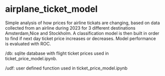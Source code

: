# airplane_ticket_model

Simple analysis of how prices for airline tickats are changing, based on data collected from an airline during 2023 for 3 different destinations Amsterdam,Nice and Stockholm.
A classification model is then built in order to find if next day ticket price increases or decreases. Model performance is evaluated with ROC.


/db: sqlite database with flight ticket prices used in ticket_price_model.ipynb.

/udf: user defined function used in ticket_price_model.ipynb
